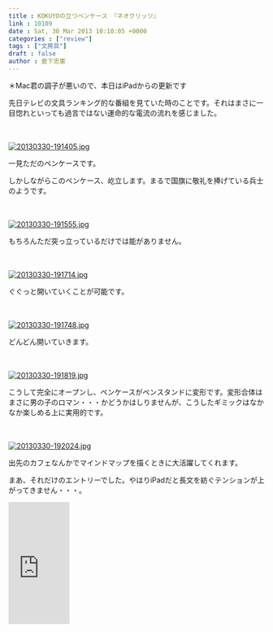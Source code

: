 ```yaml
---
title : KOKUYOの立つペンケース 『ネオクリッツ』
link : 10109
date : Sat, 30 Mar 2013 10:10:05 +0000
categories : ["review"]
tags : ["文房具"]
draft : false
author : 倉下忠憲
---
```


＊Mac君の調子が悪いので、本日はiPadからの更新です

先日テレビの文具ランキング的な番組を見ていた時のことです。それはまさに一目惚れといっても過言ではない運命的な電流の流れを感じました。


<br /><br /><a href="https://rashita.net/blog/wp-content/uploads/2013/03/20130330-191405.jpg"><img src="https://rashita.net/blog/wp-content/uploads/2013/03/20130330-191405.jpg" alt="20130330-191405.jpg" class="alignnone size-full" /></a>


一見ただのペンケースです。

しかしながらこのペンケース、屹立します。まるで国旗に敬礼を捧げている兵士のようです。

<br /><br /><a href="https://rashita.net/blog/wp-content/uploads/2013/03/20130330-191555.jpg"><img src="https://rashita.net/blog/wp-content/uploads/2013/03/20130330-191555.jpg" alt="20130330-191555.jpg" class="alignnone size-full" /></a>

もちろんただ突っ立っているだけでは能がありません。

<br /><br /><a href="https://rashita.net/blog/wp-content/uploads/2013/03/20130330-191714.jpg"><img src="https://rashita.net/blog/wp-content/uploads/2013/03/20130330-191714.jpg" alt="20130330-191714.jpg" class="alignnone size-full" /></a>

ぐぐっと開いていくことが可能です。

<br /><br /><a href="https://rashita.net/blog/wp-content/uploads/2013/03/20130330-191748.jpg"><img src="https://rashita.net/blog/wp-content/uploads/2013/03/20130330-191748.jpg" alt="20130330-191748.jpg" class="alignnone size-full" /></a>

どんどん開いていきます。

<br /><br /><a href="https://rashita.net/blog/wp-content/uploads/2013/03/20130330-191819.jpg"><img src="https://rashita.net/blog/wp-content/uploads/2013/03/20130330-191819.jpg" alt="20130330-191819.jpg" class="alignnone size-full" /></a>

こうして完全にオープンし、ペンケースがペンスタンドに変形です。変形合体はまさに男の子のロマン・・・かどうかはしりませんが、こうしたギミックはなかなか楽しめる上に実用的です。

<br /><br /><a href="https://rashita.net/blog/wp-content/uploads/2013/03/20130330-192024.jpg"><img src="https://rashita.net/blog/wp-content/uploads/2013/03/20130330-192024.jpg" alt="20130330-192024.jpg" class="alignnone size-full" /></a>

出先のカフェなんかでマインドマップを描くときに大活躍してくれます。

まあ、それだけのエントリーでした。やはりiPadだと長文を紡ぐテンションが上がってきません・・・。

<iframe src="http://rcm-jp.amazon.co.jp/e/cm?lt1=_blank&bc1=000000&IS2=1&bg1=FFFFFF&fc1=000000&lc1=0000FF&t=rashita1000-22&o=9&p=8&l=as4&m=amazon&f=ifr&ref=ss_til&asins=B00A3NZO32" style="width:120px;height:240px;" scrolling="no" marginwidth="0" marginheight="0" frameborder="0"></iframe>